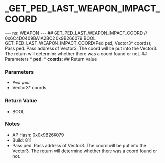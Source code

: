 # _GET_PED_LAST_WEAPON_IMPACT_COORD

--- ns: WEAPON --- ## GET_PED_LAST_WEAPON_IMPACT_COORD  // 0x6C4D0409BA1A2BC2 0x9B266079 BOOL GET_PED_LAST_WEAPON_IMPACT_COORD(Ped ped, Vector3* coords);  Pass ped. Pass address of Vector3. The coord will be put into the Vector3. The return will determine whether there was a coord found or not.  ## Parameters * **ped**: * **coords**:  ## Return value

### Parameters
* Ped ped
* Vector3* coords

### Return Value
* BOOL

### Notes
* AP Hash: 0x0x9B266079
* Build: 811
* Pass ped. Pass address of Vector3.
The coord will be put into the Vector3.
The return will determine whether there was a coord found or not.

